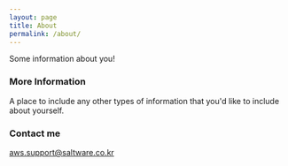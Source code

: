```yaml
---
layout: page
title: About
permalink: /about/
---
```


Some information about you!

### More Information

A place to include any other types of information that you'd like to include about yourself.

### Contact me

[aws.support@saltware.co.kr](mailto:aws.support@saltware.co.kr)
